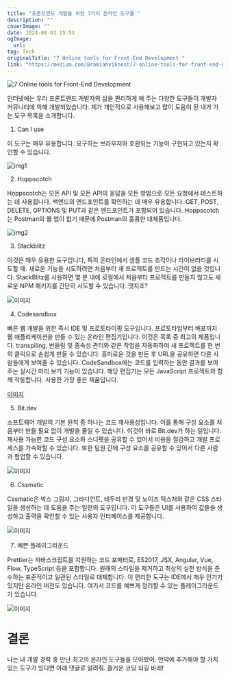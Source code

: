 ```yaml
---
title: "프론트엔드 개발을 위한 7가지 온라인 도구들 "
description: ""
coverImage: ""
date: 2024-08-03 15:53
ogImage: 
  url: 
tag: Tech
originalTitle: "7 Online tools for Front-End Development "
link: "https://medium.com/@ramiahviknesh/7-online-tools-for-front-end-development-94317a635ea1"
---
```




![7 Online tools for Front-End Development](/assets/img/7OnlinetoolsforFront-EndDevelopment_0.png)

인터넷에는 우리 프론트엔드 개발자의 삶을 편리하게 해 주는 다양한 도구들이 개발자 커뮤니티에 의해 개발되었습니다. 제가 개인적으로 사용해보고 많이 도움이 된 내가 가는 도구 목록을 소개합니다.

1. Can I use

이 도구는 매우 유용합니다. 요구하는 브라우저와 호환되는 기능이 구현되고 있는지 확인할 수 있습니다.

<div class="content-ad"></div>

![img1](/assets/img/7OnlinetoolsforFront-EndDevelopment_1.png)

2. Hoppscotch

Hoppscotch는 모든 API 및 모든 API의 응답을 모든 방법으로 모든 요청에서 테스트하는 데 사용됩니다. 백엔드의 엔드포인트를 확인하는 데 매우 유용합니다. GET, POST, DELETE, OPTIONS 및 PUT과 같은 엔드포인트가 포함되어 있습니다. Hoppscotch는 Postman의 웹 앱이 없기 때문에 Postman의 훌륭한 대체품입니다.

![img2](/assets/img/7OnlinetoolsforFront-EndDevelopment_2.png)

<div class="content-ad"></div>

3. Stackblitz

이것은 매우 유용한 도구입니다, 특히 온라인에서 샘플 코드 조각이나 라이브러리를 시도할 때. 새로운 기능을 시도하려면 처음부터 새 프로젝트를 만드는 시간이 없을 것입니다. StackBlitz를 사용하면 몇 분 내에 로컬에서 처음부터 프로젝트를 만들지 않고도 새로운 NPM 패키지를 간단히 시도할 수 있습니다. 멋지죠?

![이미지](/assets/img/7OnlinetoolsforFront-EndDevelopment_3.png)

4. Codesandbox

<div class="content-ad"></div>

빠른 웹 개발을 위한 즉시 IDE 및 프로토타이핑 도구입니다. 프로토타입부터 배포까지 웹 애플리케이션을 만들 수 있는 온라인 편집기입니다. 이것은 목록 중 최고의 제품입니다. transpiling, 번들링 및 종속성 관리와 같은 작업을 자동화하여 새 프로젝트를 한 번의 클릭으로 손쉽게 만들 수 있습니다. 흥미로운 것을 만든 후 URL을 공유하면 다른 사람들에게 보여줄 수 있습니다. CodeSandbox에는 코드를 입력하는 동안 결과를 보여주는 실시간 미리 보기 기능이 있습니다. 해당 편집기는 모든 JavaScript 프로젝트와 함께 작동합니다. 사용한 가장 좋은 제품입니다.

[이미지](/assets/img/7OnlinetoolsforFront-EndDevelopment_4.png)

5. Bit.dev

소프트웨어 개발의 기본 원칙 중 하나는 코드 재사용성입니다. 이를 통해 구성 요소를 처음부터 만들 필요 없이 개발을 줄일 수 있습니다. 이것이 바로 Bit.dev가 하는 일입니다. 재사용 가능한 코드 구성 요소와 스니펫을 공유할 수 있어서 비용을 절감하고 개발 프로세스를 가속화할 수 있습니다.
또한 팀원 간에 구성 요소를 공유할 수 있어서 다른 사람과 협업할 수 있습니다.

<div class="content-ad"></div>

![이미지](/assets/img/7OnlinetoolsforFront-EndDevelopment_5.png)

6. Cssmatic

Cssmatic은 박스 그림자, 그라디언트, 테두리 반경 및 노이즈 텍스처와 같은 CSS 스타일을 생성하는 데 도움을 주는 일련의 도구입니다. 이 도구들은 UI를 사용하여 값들을 생성하고 출력을 확인할 수 있는 사용자 인터페이스를 제공합니다.

![이미지](/assets/img/7OnlinetoolsforFront-EndDevelopment_6.png)

<div class="content-ad"></div>

7. 예쁜 플레이그라운드

Prettier는 자바스크립트를 지원하는 코드 포매터로, ES2017, JSX, Angular, Vue, Flow, TypeScript 등을 포함합니다. 원래의 스타일을 제거하고 최상의 실천 방식을 준수하는 표준적이고 일관된 스타일로 대체합니다. 이 편리한 도구는 IDE에서 매우 인기가 있지만 온라인 버전도 있습니다. 여기서 코드를 예쁘게 정리할 수 있는 플레이그라운드가 있습니다.

![이미지](/assets/img/7OnlinetoolsforFront-EndDevelopment_7.png)

# 결론

<div class="content-ad"></div>

나는 내 개발 경력 중 만난 최고의 온라인 도구들을 모아봤어. 만약에 추가해야 할 가치 있는 도구가 있다면 아래 댓글로 알려줘. 즐거운 코딩 되길 바래!
